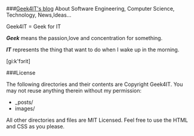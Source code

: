###[Geek4IT's blog](http://www.geek4it.com)
About Software Engineering, Computer Science, Technology, News,Ideas...

Geek4IT = Geek for IT

__*Geek*__ means the passion,love and concentration for something.

__*IT*__   represents the thing that want to do when I wake up in the morning.

[ɡi:k'fɔrit]

###License

The following directories and their contents are Copyright Geek4IT. You may not reuse anything therein without my permission:

* _posts/
* images/

All other directories and files are MIT Licensed. Feel free to use the HTML and CSS as you please. 
